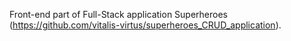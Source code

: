 Front-end part of Full-Stack application Superheroes (https://github.com/vitalis-virtus/superheroes_CRUD_application).
